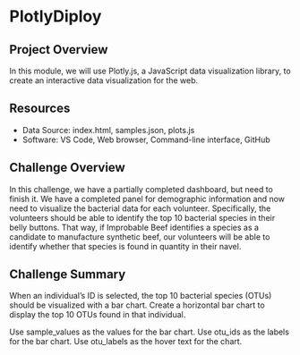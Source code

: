 # PlotlyDiploy

## Project Overview

In this module, we will use Plotly.js, a JavaScript data visualization library, to create an interactive data visualization for the web. 

## Resources

* Data Source: index.html, samples.json, plots.js
* Software: VS Code, Web browser, Command-line interface, GitHub

## Challenge Overview

In this challenge, we have a partially completed dashboard, but need to finish it. We have a completed panel for demographic information and now need to visualize the bacterial data for each volunteer. Specifically, the volunteers should be able to identify the top 10 bacterial species in their belly buttons. That way, if Improbable Beef identifies a species as a candidate to manufacture synthetic beef, our volunteers will be able to identify whether that species is found in quantity in their navel.

## Challenge Summary

When an individual’s ID is selected, the top 10 bacterial species (OTUs) should be visualized with a bar chart. Create a horizontal bar chart to display the top 10 OTUs found in that individual.

Use sample_values as the values for the bar chart.
Use otu_ids as the labels for the bar chart.
Use otu_labels as the hover text for the chart.

